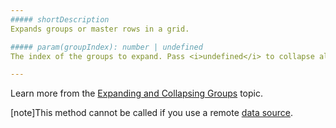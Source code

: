 ```yaml
---
##### shortDescription
Expands groups or master rows in a grid.

##### param(groupIndex): number | undefined
The index of the groups to expand. Pass <i>undefined</i> to collapse all groups. Pass <i>-1</i> to expand all master rows.

---
```

Learn more from the [Expanding and Collapsing Groups](/concepts/10%20UI%20Widgets/70%20Data%20Grid/040%20Grouping/050%20Expanding%20and%20Collapsing%20Groups.md '/Documentation/Guide/UI_Widgets/Data_Grid/Grouping/#Expanding_and_Collapsing_Groups') topic.

[note]This method cannot be called if you use a remote [data source](/api-reference/10%20UI%20Widgets/dxDataGrid/1%20Configuration/dataSource.md '/Documentation/ApiReference/UI_Widgets/dxDataGrid/Configuration/#dataSource').